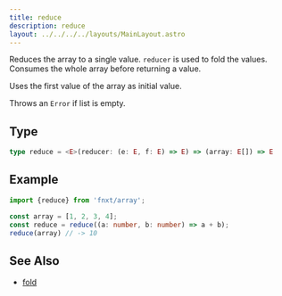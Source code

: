 ```yaml
---
title: reduce
description: reduce
layout: ../../../../layouts/MainLayout.astro
---
```


Reduces the array to a single value. `reducer` is used to fold the values.
Consumes the whole array before returning a value.

Uses the first value of the array as initial value.

Throws an `Error` if list is empty.

## Type

```ts
type reduce = <E>(reducer: (e: E, f: E) => E) => (array: E[]) => E
```

## Example

```ts
import {reduce} from 'fnxt/array';

const array = [1, 2, 3, 4];
const reduce = reduce((a: number, b: number) => a + b);
reduce(array) // -> 10
```


## See Also
- [fold](../fold)